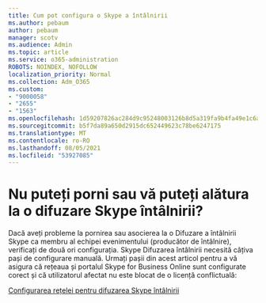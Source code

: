 ```yaml
---
title: Cum pot configura o Skype a întâlnirii
ms.author: pebaum
author: pebaum
manager: scotv
ms.audience: Admin
ms.topic: article
ms.service: o365-administration
ROBOTS: NOINDEX, NOFOLLOW
localization_priority: Normal
ms.collection: Adm_O365
ms.custom:
- "9000058"
- "2655"
- "1563"
ms.openlocfilehash: 1d59207826ac284d9c95248003126b8d5a319fa9b4fa49e1c6a451558989b8cc
ms.sourcegitcommit: b5f7da89a650d2915dc652449623c78be6247175
ms.translationtype: MT
ms.contentlocale: ro-RO
ms.lasthandoff: 08/05/2021
ms.locfileid: "53927085"
---
```

# <a name="cant-start-or-join-a-skype-meeting-broadcast"></a>Nu puteți porni sau vă puteți alătura la o difuzare Skype întâlnirii?

Dacă aveți probleme la pornirea sau asocierea la o Difuzare a întâlnirii Skype ca membru al echipei evenimentului (producător de întâlnire), verificați de două ori configurația. Skype Difuzarea întâlnirii necesită câțiva pași de configurare manuală. Urmați pașii din acest articol pentru a vă asigura că rețeaua și portalul Skype for Business Online sunt configurate corect și că utilizatorul afectat nu este blocat de o licență conflictuală:

[Configurarea rețelei pentru difuzarea Skype întâlnirii](https://docs.microsoft.com/SkypeForBusiness/set-up-your-network-for-skype-meeting-broadcast/set-up-your-network-for-skype-meeting-broadcast)